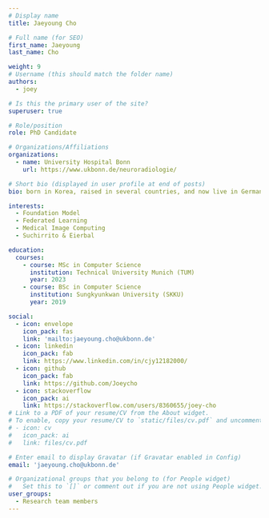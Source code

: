 ```yaml
---
# Display name
title: Jaeyoung Cho

# Full name (for SEO)
first_name: Jaeyoung
last_name: Cho

weight: 9
# Username (this should match the folder name)
authors:
  - joey

# Is this the primary user of the site?
superuser: true

# Role/position
role: PhD Candidate

# Organizations/Affiliations
organizations:
  - name: University Hospital Bonn
    url: https://www.ukbonn.de/neuroradiologie/

# Short bio (displayed in user profile at end of posts)
bio: born in Korea, raised in several countries, and now live in Germany

interests:
  - Foundation Model
  - Federated Learning
  - Medical Image Computing
  - Suchirrito & Eierbal

education:
  courses:
    - course: MSc in Computer Science
      institution: Technical University Munich (TUM)
      year: 2023
    - course: BSc in Computer Science
      institution: Sungkyunkwan University (SKKU)
      year: 2019

social:
  - icon: envelope
    icon_pack: fas
    link: 'mailto:jaeyoung.cho@ukbonn.de'
  - icon: linkedin
    icon_pack: fab
    link: https://www.linkedin.com/in/cjy12182000/
  - icon: github
    icon_pack: fab
    link: https://github.com/Joeycho
  - icon: stackoverflow
    icon_pack: ai
    link: https://stackoverflow.com/users/8360655/joey-cho
# Link to a PDF of your resume/CV from the About widget.
# To enable, copy your resume/CV to `static/files/cv.pdf` and uncomment the lines below.
# - icon: cv
#   icon_pack: ai
#   link: files/cv.pdf

# Enter email to display Gravatar (if Gravatar enabled in Config)
email: 'jaeyoung.cho@ukbonn.de'

# Organizational groups that you belong to (for People widget)
#   Set this to `[]` or comment out if you are not using People widget.
user_groups: 
  - Research team members
---
```


